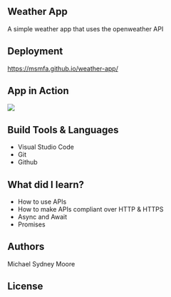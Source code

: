 ## Weather App

A simple weather app that uses the openweather API

## Deployment

https://msmfa.github.io/weather-app/

## App in Action

![](IMG/weather-screenshotapp.png)

## Build Tools & Languages

- Visual Studio Code
- Git
- Github

## What did I learn?

- How to use APIs
- How to make APIs compliant over HTTP & HTTPS
- Async and Await
- Promises

## Authors

Michael Sydney Moore

## License
